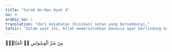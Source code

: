 ```yaml
---
title: "Surah An-Nas Ayat 4"
no: 4
arabic_no: ٤
translation: "dari kejahatan (bisikan) setan yang bersembunyi,"
tafsir: "Dalam ayat ini, Allah memerintahkan manusia agar berlindung kepada Allah Rabbul-'Alamin dari kejahatan bisikan setan yang senantiasa bersembunyi di dalam hati manusia. Bisikan dan was-was yang berasal dari godaan setan itu bila dihadapkan kepada akal yang sehat mesti kalah dan orang yang tergoda menjadi sadar kembali, karena semua bisikan dan was-was setan yang akan menyakiti manusia itu akan menjadi hampa bila jiwa sadar kembali kepada perintah-perintah agama. Begitu pula bila seorang menggoda temannya yang lain untuk melakukan suatu kejahatan, tetapi temannya itu berpegang kuat dengan perintah-perintah agama niscaya akan berhenti menggoda dan merasa kecewa karena godaannya itu tidak berhasil namun ia tetap menunggu kesempatan yang lain."
---
```

مِنْ شَرِّ الْوَسْوَاسِ ەۙ الْخَنَّاسِۖ